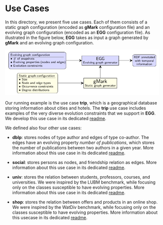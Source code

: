 # Use Cases

In this directory, we present five use cases.
Each of them consists of a static graph configuration (encoded as **gMark** configuration file) and an evolving graph configuration (encoded as an **EGG** configuration file).
As illustrated in the figure below, **EGG** takes as input a graph generated by **gMark** and an evolving graph configuration.

![](../egg-architecture.png)

Our running example is the use case **trip**, which is a geographical database storing information about cities and hotels. 
The **trip** use case includes examples of the very diverse evolution constraints that we support in **EGG**.
We develop this use case in its dedicated [readme](https://github.com/karimalami7/EGG/tree/master/use_cases/trip).

We defined also four other use cases:

* **dblp**: stores nodes of type author and edges of type co-author. The edges have an evolving property *number of publications*, which stores the number of publications between two authors in a given year. 
More information about this use case in its dedicated [readme](https://github.com/karimalami7/EGG/tree/master/use_cases/dblp).

* **social**: stores persons as nodes, and friendship relation as edges.
More information about this use case in its dedicated [readme](https://github.com/karimalami7/EGG/tree/master/use_cases/social).

* **univ**: stores the relation between students, professors, courses, and universities.
We were inspired by the LUBM benchmark, while focusing only on the classes susceptible to have evolving properties. 
More information about this use case in its dedicated [readme](https://github.com/karimalami7/EGG/tree/master/use_cases/univ).

* **shop**: stores the relation between offers and products in an online shop.
We were inspired by the WatDiv benchmark, while focusing only on the classes susceptible to have evolving properties. 
More information about this usecase in its dedicated [readme](https://github.com/karimalami7/EGG/tree/master/use_cases/shop).
